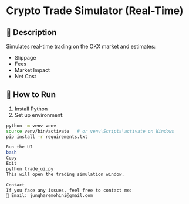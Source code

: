 # Crypto Trade Simulator (Real-Time)

## 🔧 Description
Simulates real-time trading on the OKX market and estimates:
- Slippage
- Fees
- Market Impact
- Net Cost

## 🚀 How to Run

1. Install Python
2. Set up environment:
```bash
python -m venv venv
source venv/bin/activate   # or venv\Scripts\activate on Windows
pip install -r requirements.txt

Run the UI
bash
Copy
Edit
python trade_ui.py
This will open the trading simulation window.

Contact
If you face any issues, feel free to contact me:
📧 Email: jungharemohini@gmail.com

